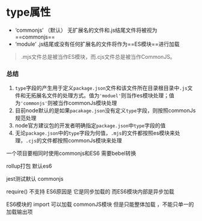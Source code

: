 # type属性

+ ‘commonjs’ （默认） 无扩展名的文件和.js结尾文件将被视为==commonjs==
+ ‘module’  .js结尾或没有任何扩展名的文件将作为==ES模块==进行加载

>  .mjs文件总是被当作ES模块，而.cjs文件总是被当作CommonJS。

### 总结

1. `type`字段的产生用于定义`package.json`文件和该文件所在目录根目录中`.js`文件和无拓展名文件的处理方式。值为`'moduel'`则当作es模块处理；值为`'commonjs'`则被当作commonJs模块处理
2. 目前node默认的是如果`pacakage.json`没有定义`type`字段，则按照commonJs规范处理
3. node官方建议包的开发者明确指定`package.json`中`type`字段的值
4. 无论`package.json`中的`type`字段为何值，`.mjs`的文件都按照es模块来处理，`.cjs`的文件都按照commonJs模块来处理

一个项目要相同时使用commonjs和ES6 需要bebel转换 

rollup打包 默认es6

jest测试默认 commonjs



require() 不支持 ES6原因是 它是同步加载的 而ES6模块内部是异步加载



ES6模块的 import 可以加载 commonJS模块 但是只能整体加载 ，不能只单一的加载输出项